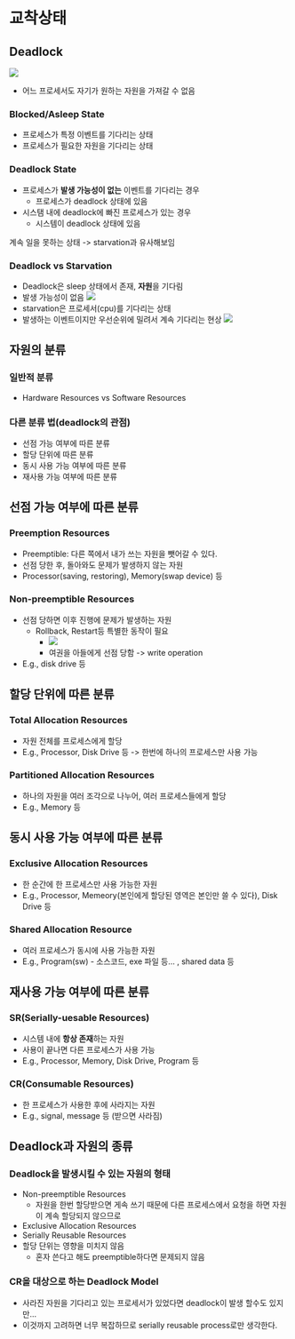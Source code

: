 # 교착상태
## Deadlock
![](https://images.velog.io/images/langssi/post/9f69adad-7432-47e9-ba92-606b69345e9b/image.png)
- 어느 프로세서도 자기가 원하는 자원을 가져갈 수 없음 

### Blocked/Asleep State
- 프로세스가 특정 이벤트를 기다리는 상태
- 프로세스가 필요한 자원을 기다리는 상태

### Deadlock State
- 프로세스가 **발생 가능성이 없는** 이벤트를 기다리는 경우
  - 프로세스가 deadlock 상태에 있음
- 시스탬 내에 deadlock에 빠진 프로세스가 있는 경우
  - 시스템이 deadlock 상태에 있음
  
계속 일을 못하는 상태 -> starvation과 유사해보임

### Deadlock vs Starvation
- Deadlock은 sleep 상태에서 존재, **자원**을 기다림
- 발생 가능성이 없음
![](https://images.velog.io/images/langssi/post/656d7f33-9519-451e-8989-c01f92b7467b/image.png)
- starvation은 프로세서(cpu)를 기다리는 상태
- 발생하는 이벤트이지만 우선순위에 밀려서 계속 기다리는 현상
![](https://images.velog.io/images/langssi/post/95d1c0b6-0f12-456d-ba26-3c989017d824/image.png)

## 자원의 분류
### 일반적 분류
- Hardware Resources vs Software Resources
### 다른 분류 법(deadlock의 관점)
- 선점 가능 여부에 따른 분류
- 할당 단위에 따른 분류
- 동시 사용 가능 여부에 따른 분류
- 재사용 가능 여부에 따른 분류

## 선점 가능 여부에 따른 분류
### Preemption Resources
- Preemptible: 다른 쪽에서 내가 쓰는 자원을 뺏어갈 수 있다.
- 선점 당한 후, 돌아와도 문제가 발생하지 않는 자원
- Processor(saving, restoring), Memory(swap device) 등
### Non-preemptible Resources
- 선점 당하면 이후 진행에 문제가 발생하는 자원
  - Rollback, Restart등 특별한 동작이 필요
    - ![](https://images.velog.io/images/langssi/post/e6462639-d27b-4711-b3cf-064376cd58c2/image.png)
    - 여권을 아들에게 선점 당함 -> write operation
- E.g., disk drive 등

## 할당 단위에 따른 분류
### Total Allocation Resources
- 자원 전체를 프로세스에게 할당
- E.g., Processor, Disk Drive 등 -> 한번에 하나의 프로세스만 사용 가능

### Partitioned Allocation Resources
- 하나의 자원을 여러 조각으로 나누어, 여러 프로세스들에게 할당
- E.g., Memory 등

## 동시 사용 가능 여부에 따른 분류
### Exclusive Allocation Resources
- 한 순간에 한 프로세스만 사용 가능한 자원
- E.g., Processor, Memeory(본인에게 할당된 영역은 본인만 쓸 수 있다), Disk Drive 등
### Shared Allocation Resource
- 여러 프로세스가 동시에 사용 가능한 자원
- E.g., Program(sw) - 소스코드, exe 파일 등... , shared data 등  

## 재사용 가능 여부에 따른 분류
### SR(Serially-uesable Resources)
- 시스템 내에 **항상 존재**하는 자원
- 사용이 끝나면 다른 프로세스가 사용 가능
- E.g., Processor, Memory, Disk Drive, Program 등
### CR(Consumable Resources)
- 한 프로세스가 사용한 후에 사라지는 자원
- E.g., signal, message 등 (받으면 사라짐)
## Deadlock과 자원의 종류
### Deadlock을 발생시킬 수 있는 자원의 형태
- Non-preemptible Resources
  - 자원을 한번 할당받으면 게속 쓰기 때문에 다른 프로세스에서 요청을 하면 자원이 계속 할당되지 않으므로
- Exclusive Allocation Resources
- Serially Reusable Resources
- 할당 단위는 영향을 미치지 않음
  - 혼자 쓴다고 해도 preemptible하다면 문제되지 않음

### CR을 대상으로 하는 Deadlock Model
- 사라진 자원을 기다리고 있는 프로세서가 있었다면 deadlock이 발생 할수도 있지만...
- 이것까지 고려하면 너무 복잡하므로 serially reusable process로만 생각한다.
